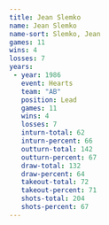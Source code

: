 ```yaml
---
title: Jean Slemko
name: Jean Slemko
name-sort: Slemko, Jean
games: 11
wins: 4
losses: 7
years:
 - year: 1986
   event: Hearts
   team: "AB"
   position: Lead
   games: 11
   wins: 4
   losses: 7
   inturn-total: 62
   inturn-percent: 66
   outturn-total: 142
   outturn-percent: 67
   draw-total: 132
   draw-percent: 64
   takeout-total: 72
   takeout-percent: 71
   shots-total: 204
   shots-percent: 67
---
```

